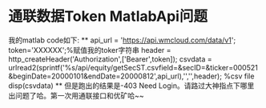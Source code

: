 # 通联数据Token MatlabApi问题

我的matlab code如下:
**
api_url = 'https://api.wmcloud.com/data/v1';
token='XXXXXX';%赋值我的toker字符串
header = http_createHeader('Authorization',['Bearer',token]);
csvdata = urlread2(sprintf('%s/api/equity/getSecST.csvfield=&secID=&ticker=000521&beginDate=20000101&endDate=20000812',api_url),'','',header); %csv file
disp(csvdata)
**
但是跑出的结果是-403 Need Login。请路过大神指点下哪里出问题了哈。第一次用通联接口和优矿哈~~